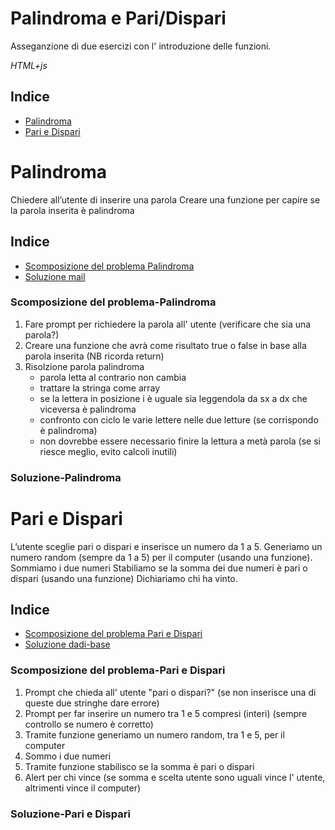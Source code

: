 # Palindroma e Pari/Dispari

Asseganzione di due esercizi con l' introduzione delle funzioni.

_HTML+js_

## Indice

- [Palindroma](#palindroma)
- [Pari e Dispari](#pari-e-dispari)

# Palindroma

Chiedere all’utente di inserire una parola
Creare una funzione per capire se la parola inserita è palindroma

## Indice

- [Scomposizione del problema Palindroma ](#scomposizione-del-problema-palindroma)
- [Soluzione mail](#soluzione-palindroma)

### Scomposizione del problema-Palindroma

1. Fare prompt per richiedere la parola all' utente (verificare che sia una parola?)
2. Creare una funzione che avrà come risultato true o false in base alla parola inserita (NB ricorda return)
3. Risolzione parola palindroma
   - parola letta al contrario non cambia
   - trattare la stringa come array
   - se la lettera in posizione i è uguale sia leggendola da sx a dx che viceversa è palindroma
   - confronto con ciclo le varie lettere nelle due letture (se corrispondo è palindroma)
   - non dovrebbe essere necessario finire la lettura a metà parola (se si riesce meglio, evito calcoli inutili)

### Soluzione-Palindroma

# Pari e Dispari

L’utente sceglie pari o dispari e inserisce un numero da 1 a 5.
Generiamo un numero random (sempre da 1 a 5) per il computer (usando una funzione).
Sommiamo i due numeri
Stabiliamo se la somma dei due numeri è pari o dispari (usando una funzione)
Dichiariamo chi ha vinto.

## Indice

- [Scomposizione del problema Pari e Dispari ](#scomposizione-del-problema-pari-e-dispari)
- [Soluzione dadi-base](#soluzione-pari-e-dispari)

### Scomposizione del problema-Pari e Dispari

1. Prompt che chieda all' utente "pari o dispari?" (se non inserisce una di queste due stringhe dare errore)
2. Prompt per far inserire un numero tra 1 e 5 compresi (interi) (sempre controllo se numero è corretto)
3. Tramite funzione generiamo un numero random, tra 1 e 5, per il computer
4. Sommo i due numeri
5. Tramite funzione stabilisco se la somma è pari o dispari
6. Alert per chi vince (se somma e scelta utente sono uguali vince l' utente, altrimenti vince il computer)

### Soluzione-Pari e Dispari

>
